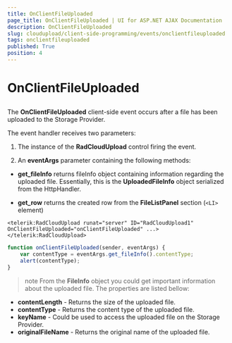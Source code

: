 ```yaml
---
title: OnClientFileUploaded
page_title: OnClientFileUploaded | UI for ASP.NET AJAX Documentation
description: OnClientFileUploaded
slug: cloudupload/client-side-programming/events/onclientfileuploaded
tags: onclientfileuploaded
published: True
position: 4
---
```


# OnClientFileUploaded



## 

The **OnClientFileUploaded** client-side event occurs after a file has been uploaded to the Storage Provider.

The event handler receives two parameters:

1. The instance of the **RadCloudUpload** control firing the event.

1. An **eventArgs** parameter containing the following methods:

* **get_fileInfo** returns fileInfo object containing information regarding the uploaded file. Essentially, this is the **UploadedFileInfo** object serialized from the HttpHandler.

* **get_row** returns the created row from the **FileListPanel** section (`<LI>` element)

````ASPNET
<telerik:RadCloudUpload runat="server" ID="RadCloudUpload1" OnClientFileUploaded="onClientFileUploaded" ...>
</telerik:RadCloudUpload>
````



````JavaScript
function onClientFileUploaded(sender, eventArgs) {
	var contentType = eventArgs.get_fileInfo().contentType;
	alert(contentType);
}
````



>note From the **FileInfo** object you could get important information about the uploaded file. The properties are listed bellow:
*  **contentLength** - Returns the size of the uploaded file.
*  **contentType** - Returns the content type of the uploaded file.
*  **keyName** - Could be used to access the uploaded file on the Storage Provider.
*  **originalFileName** - Returns the original name of the uploaded file.
>

